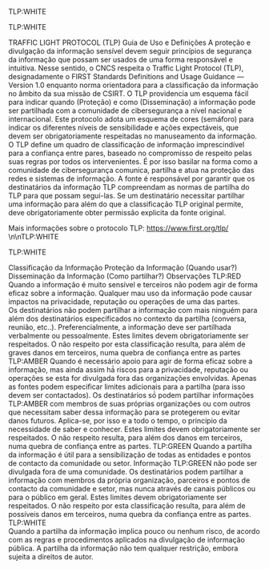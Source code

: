 TLP:WHITE 
 
 
 
TLP:WHITE 
 
TRAFFIC LIGHT PROTOCOL (TLP) 
Guia de Uso e Definições 
A proteção e divulgação da informação sensível devem seguir princípios de segurança da 
informação que possam ser usados de uma forma responsável e intuitiva. Nesse sentido, o 
CNCS respeita o Traffic Light Protocol (TLP), designadamente o FIRST Standards Definitions 
and Usage Guidance — Version 1.0 enquanto norma orientadora para a classificação da 
informação no âmbito da sua missão de CSIRT. 
O TLP providencia um esquema fácil para indicar quando (Proteção) e como (Disseminação) 
a informação pode ser partilhada com a comunidade de cibersegurança a nível nacional e 
internacional. Este protocolo adota um esquema de cores (semáforo) para indicar os 
diferentes níveis de sensibilidade e ações expectáveis, que devem ser obrigatoriamente 
respeitadas no manuseamento da informação. 
O TLP define um quadro de classificação de informação imprescindível para a confiança entre 
pares, baseado no compromisso de respeito pelas suas regras por todos os intervenientes. 
É por isso basilar na forma como a comunidade de cibersegurança comunica, partilha e atua 
na proteção das redes e sistemas de informação. 
A fonte é responsável por garantir que os destinatários da informação TLP compreendam 
as normas de partilha do TLP para que possam segui-las. 
Se um destinatário necessitar partilhar uma informação para além do que a classificação 
TLP original permite, deve obrigatoriamente obter permissão explicita da fonte original. 
 
Mais informações sobre o protocolo TLP: https://www.first.org/tlp/ 
\n\nTLP:WHITE 
 
 
 
TLP:WHITE 
 
Classificação 
da Informação 
Proteção da Informação 
(Quando usar?) 
Disseminação da Informação 
(Como partilhar?) 
Observações 
TLP:RED 
Quando a informação é muito 
sensível e terceiros não podem 
agir de forma eficaz sobre a 
informação. Qualquer mau uso 
da informação pode causar 
impactos na privacidade, 
reputação ou operações de uma 
das partes.  
Os destinatários não podem 
partilhar a informação com mais 
ninguém para além dos 
destinatários especificados no 
contexto da partilha (conversa, 
reunião, etc..). Preferencialmente, 
a informação deve ser partilhada 
verbalmente ou pessoalmente. 
Estes limites devem 
obrigatoriamente ser 
respeitados. 
O não respeito por esta 
classificação resulta, para 
além de graves danos em 
terceiros, numa quebra de 
confiança entre as partes 
TLP:AMBER 
Quando é necessário apoio para 
agir de forma eficaz sobre a 
informação, mas ainda assim há́ 
riscos para a privacidade, 
reputação ou operações se esta 
for divulgada fora das 
organizações envolvidas. 
Apenas as fontes podem 
especificar limites adicionais 
para a partilha (para isso devem 
ser contactados). 
Os destinatários só́ podem partilhar 
informações TLP:AMBER com 
membros de suas próprias 
organizações ou com outros que 
necessitam saber dessa informação 
para se protegerem ou evitar danos 
futuros. 
Aplica-se, por isso e a todo o 
tempo, o princípio da necessidade 
de saber e conhecer. 
Estes limites devem 
obrigatoriamente ser 
respeitados. 
O não respeito resulta, para 
além dos danos em 
terceiros, numa quebra de 
confiança entre as partes. 
TLP:GREEN 
Quando a partilha da 
informação é útil para a 
sensibilização de todas as 
entidades e pontos de contacto 
da comunidade ou setor. 
Informação TLP:GREEN não pode 
ser divulgada fora de uma 
comunidade. 
Os destinatários podem partilhar a 
informação com membros da 
própria organização, parceiros e 
pontos de contacto da comunidade 
e setor, mas nunca através de 
canais públicos ou para o público 
em geral. 
Estes limites devem 
obrigatoriamente ser 
respeitados. 
O não respeito por esta 
classificação resulta, para 
além de possíveis danos em 
terceiros, numa quebra da 
confiança entre as partes. 
 TLP:WHITE  
Quando a partilha da 
informação implica pouco ou 
nenhum risco, de acordo com as 
regras e procedimentos 
aplicados na divulgação de 
informação pública. 
A partilha da informação não tem 
qualquer restrição, embora sujeita 
a direitos de autor. 
 
 
